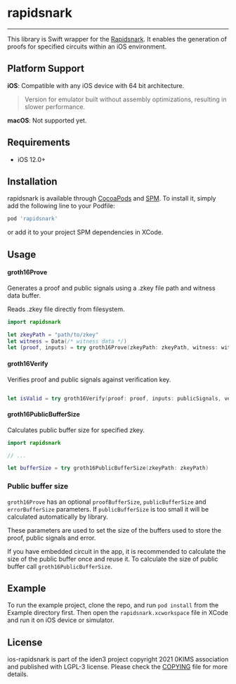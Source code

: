 # rapidsnark

---

This library is Swift wrapper for the [Rapidsnark](https://github.com/iden3/rapidsnark). It enables the
generation of proofs for specified circuits within an iOS environment.

## Platform Support

**iOS**: Compatible with any iOS device with 64 bit architecture.

> Version for emulator built without assembly optimizations, resulting in slower performance.

**macOS**: Not supported yet.

## Requirements

- iOS 12.0+

## Installation

rapidsnark is available through [CocoaPods](https://cocoapods.org) and [SPM](https://www.swift.org/documentation/package-manager/).
To install it, simply add the following line to your Podfile:

```ruby
pod 'rapidsnark'
```

or add it to your project SPM dependencies in XCode.

## Usage

#### groth16Prove

Generates a proof and public signals using a .zkey file path and witness data buffer.

Reads .zkey file directly from filesystem.

```Swift
import rapidsnark

let zkeyPath = "path/to/zkey"
let witness = Data(/* witness data */)
let (proof, inputs) = try groth16Prove(zkeyPath: zkeyPath, witness: witness)

```

#### groth16Verify

Verifies proof and public signals against verification key.

```Swift

let isValid = try groth16Verify(proof: proof, inputs: publicSignals, verificationKey: verificationKey)
```


#### groth16PublicBufferSize

Calculates public buffer size for specified zkey.

```Swift
import rapidsnark

// ...

let bufferSize = try groth16PublicBufferSize(zkeyPath: zkeyPath)
```

### Public buffer size

`groth16Prove` has an optional `proofBufferSize`, `publicBufferSize` and `errorBufferSize` parameters.
If `publicBufferSize` is too small it will be calculated automatically by library.

These parameters are used to set the size of the buffers used to store the proof, public signals and error.

If you have embedded circuit in the app, it is recommended to calculate the size of the public buffer once and reuse it.
To calculate the size of public buffer call `groth16PublicBufferSize`.

## Example

To run the example project, clone the repo, and run `pod install` from the Example directory first.
Then open the `rapidsnark.xcworkspace` file in XCode and run it on iOS device or simulator.

## License

ios-rapidsnark is part of the iden3 project copyright 2021 0KIMS association and published with LGPL-3 license. Please check the [COPYING](./COPYING) file for more details.
